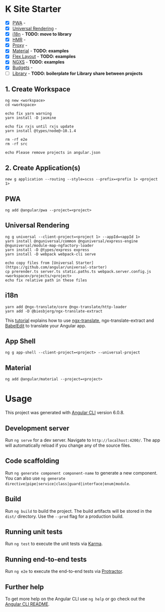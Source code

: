 # K Site Starter

- [x] [PWA](https://blog.angulartraining.com/progressive-web-apps-for-angular-6-and-beyond-f7e4b9a2f9fa) - 
- [x] [Universal Rendering](https://github.com/angular/angular-cli/wiki/stories-universal-rendering) - 
- [x] [i18n](http://www.ngx-translate.com/) - **TODO: move to library**
- [x] [HMR](https://github.com/angular/angular-cli/wiki/stories-configure-hmr) - 
- [x] [Proxy](https://github.com/angular/angular-cli/wiki/stories-proxy) - 
- [x] [Material](https://github.com/angular/material2) - **TODO: examples**
- [x] [Flex Layout](https://github.com/angular/flex-layout) - **TODO: examples**
- [x] [NGXS](https://github.com/ngxs/store) - **TODO: examples**
- [x] [Budgets](https://github.com/angular/angular-cli/wiki/stories-budgets) - 
- [ ] [Library](https://github.com/angular/angular-cli/wiki/stories-create-library) - **TODO: boilerplate for Library share between projects**

## 1. Create Workspace

```
ng new <workspace>
cd <workspace>

echo fix yarn warning
yarn install -D jasmine

echo fix rxjs until rxjs update
yarn install @types/node@~10.1.4

rm -rf e2e
rm -rf src

echo Please remove projects in angular.json

```

## 2. Create Application(s)

```
new g application --routing --style=scss --prefix=<prefix 1> <project 1>

```

## PWA

```
ng add @angular/pwa --project=<project>
```

## Universal Rendering

```
ng g universal --client-project=<project 1> --appId=<appId 1>
yarn install @nguniversal/common @nguniversal/express-engine @nguniversal/module-map-ngfactory-loader
yarn install -D @types/express express 
yarn install -D webpack webpack-cli serve

echo copy files from [Universal Starter](https://github.com/angular/universal-starter)
cp prerender.ts server.ts static.paths.ts webpack.server.config.js <workspace>/projects/<project>
echo fix relative path in these files  
```

## i18n
```
yarn add @ngx-translate/core @ngx-translate/http-loader
yarn add -D @biesbjerg/ngx-translate-extract
```
This [tutorial](https://www.codeandweb.com/babeledit/tutorials/how-to-translate-your-angular-app-with-ngx-translate) explains how to use [ngx-translate](http://www.ngx-translate.com/), ngx-translate-extract and [BabelEdit](https://www.codeandweb.com/babeledit) to translate your Angular app.

## App Shell

```
ng g app-shell --client-project=<project> --universal-project
```

## Material

```
ng add @angular/material --project=<project>
```

# Usage

This project was generated with [Angular CLI](https://github.com/angular/angular-cli) version 6.0.8.

## Development server

Run `ng serve` for a dev server. Navigate to `http://localhost:4200/`. The app will automatically reload if you change any of the source files.

## Code scaffolding

Run `ng generate component component-name` to generate a new component. You can also use `ng generate directive|pipe|service|class|guard|interface|enum|module`.

## Build

Run `ng build` to build the project. The build artifacts will be stored in the `dist/` directory. Use the `--prod` flag for a production build.

## Running unit tests

Run `ng test` to execute the unit tests via [Karma](https://karma-runner.github.io).

## Running end-to-end tests

Run `ng e2e` to execute the end-to-end tests via [Protractor](http://www.protractortest.org/).

## Further help

To get more help on the Angular CLI use `ng help` or go check out the [Angular CLI README](https://github.com/angular/angular-cli/blob/master/README.md).
